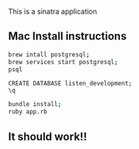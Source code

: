 This is a sinatra application

## Mac Install instructions
```bash
brew intall postgresql;
brew services start postgresql;
psql
```
```
CREATE DATABASE listen_development;
\q
```
```bash
bundle install;
ruby app.rb
```

## It should work!!
